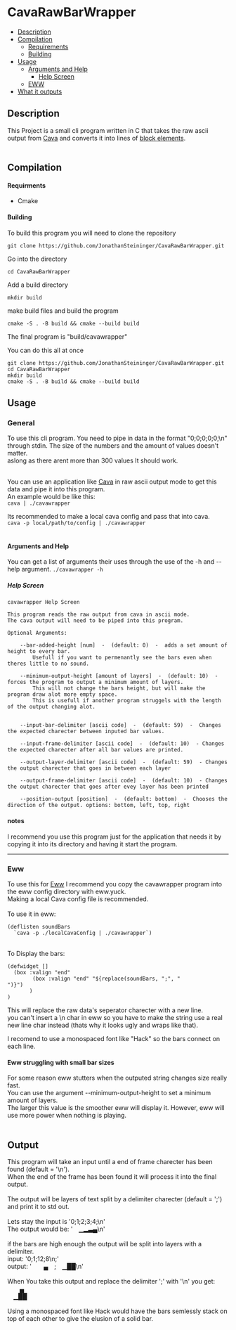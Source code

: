 CavaRawBarWrapper
=================

- [Description](#description)
- [Compilation](#compilation)
  - [Requirements](#requirments)
  - [Building](#building)
- [Usage](#usage)
  - [Arguments and Help](#arguments-and-help)
      -  [Help Screen](#help-screen)
  - [EWW](#eww)
- [What it outputs](#output)









Description
-----------

This Project is a small cli program written in C that takes the raw ascii output from <a href="https://github.com/karlstav/cava">Cava</a> 
and converts it into lines of <a href="https://en.wikipedia.org/wiki/Block_Elements">block elements</a>. <br>
<br>









Compilation
-----------

#### Requirments
<ul>
  <li>Cmake</li>
</ul>

#### Building
To build this program you will need to clone the repository

```
git clone https://github.com/JonathanSteininger/CavaRawBarWrapper.git
```

Go into the directory

```
cd CavaRawBarWrapper
```

Add a build directory
```
mkdir build
```
make build files and build the program
```
cmake -S . -B build && cmake --build build
```
The final program is "build/cavawrapper"

You can do this all at once
```
git clone https://github.com/JonathanSteininger/CavaRawBarWrapper.git
cd CavaRawBarWrapper
mkdir build
cmake -S . -B build && cmake --build build
```











Usage
-----

### General

To use this cli program. You need to pipe in data in the format "0;0;0;0;0;\n" through stdin. The size of the numbers and the amount of values doesn't matter.<br>
aslong as there arent more than 300 values It should work.<br><br>

You can use an application like <a href="https://github.com/karlstav/cava">Cava<a/> in raw ascii output mode to get this data and pipe it into this program.<br>
An example would be like this:<br>
`cava | ./cavawrapper`

Its recommended to make a local cava config and pass that into cava.<br>
`cava -p local/path/to/config | ./cavawrapper` <br>
<br>

#### Arguments and Help

You can get a list of arguments their uses through the use of the -h and --help argument.
`./cavawrapper -h`

##### Help Screen
```
cavawrapper Help Screen

This program reads the raw output from cava in ascii mode.
The cava output will need to be piped into this program.

Optional Arguments:

	--bar-added-height [num]  -  (default: 0)  -  adds a set amount of height to every bar.
		Usefull if you want to permenantly see the bars even when theres little to no sound.

	--minimum-output-height [amount of layers]  -  (default: 10)  -  forces the program to output a minimum amount of layers.
		This will not change the bars height, but will make the program draw alot more empty space.
		This is usefull if another program struggels with the length of the output changing alot.


	--input-bar-delimiter [ascii code]  -  (default: 59)  -  Changes the expected charecter between inputed bar values.

	--input-frame-delimiter [ascii code]  -  (default: 10)  - Changes the expected charecter after all bar values are printed.

	--output-layer-delimiter [ascii code]  -  (default: 59)  - Changes the output charecter that goes in between each layer

	--output-frame-delimiter [ascii code]  -  (default: 10)  - Changes the output charecter that goes after evey layer has been printed

	--position-output [position]  -  (default: bottom)  -  Chooses the direction of the output. options: bottom, left, top, right
```


#### notes

I recommend you use this program just for the application that needs it by copying it into its directory and having it start the program.
<hr>

### Eww

To use this for <a href="https://github.com/elkowar/eww">Eww</a> I recommend you copy the cavawrapper program into the eww config directory with eww.yuck.<br>
Making a local Cava config file is recommended.<br>
<br>
To use it in eww:

```
(deflisten soundBars
  `cava -p ./localCavaConfig | ./cavawrapper`)
```
<br>
To Display the bars:

```
(defwidget []
  (box :valign "end"
        (box :valign "end" "${replace(soundBars, ";", "
")}")
       )
)
```
This will replace the raw data's seperator charecter with a new line.<br>
you can't insert a \n char in eww so you have to make the string use a real new line char instead (thats why it looks ugly and wraps like that).

I recomend to use a monospaced font like "Hack" so the bars connect on each line. 

#### Eww struggling with small bar sizes
For some reason eww stutters when the outputed string changes size really fast.<br>
You can use the argument --minimum-output-height to set a minimum amount of layers.<br>
The larger this value is the smoother eww will display it. However, eww will use more power when nothing is playing.
<br>
<br>





Output
------

This program will take an input until a end of frame charecter has been found (default = '\n').<br>
When the end of the frame has been found it will process it into the final output.<br>
<br>
The output will be layers of text split by a delimiter charecter (default = ';') and print it to std out.<br>
<br>
Lets stay the input is '0;1;2;3;4;\n'<br>
The output would be: ' ▁▂▃▄\n'<br>
<br>
if the bars are high enough the output will be split into layers with a delimiter.<br>
input: '0;1;12;8\n;'<br>
output: '  ▄ ; ▁██\n'<br>
<br>
When You take this output and replace the delimiter ';' with '\n' you get:<br>
  ▄ <br>
 ▁██<br>
 <br>
Using a monospaced font like Hack would have the bars semlessly stack on top of each other to give the elusion of a solid bar.
